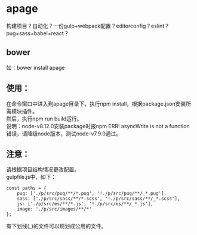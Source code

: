 # apage
构建项目？自动化？一份gulp+webpack配置？editorconfig？eslint？pug+sass+babel+react？   

## bower
如：bower install apage   

## 使用：
在命令窗口中进入到apage目录下，执行npm install，根据package.json安装所需模块插件。  
然后，执行npm run build运行。  
说明：node-v8.12.0安装package时报npm ERR! asyncWrite is not a function错误，请降级node版本，测试node-v7.9.0通过。

## 注意：
请根据项目结构情况更改配置。  
gulpfile.js中，如下：  
```
const paths = {
    pug: ['./p/src/pug/**/*.pug', '!./p/src/pug/**/_*.pug'],
    sass: ['./p/src/sass/**/*.scss', '!./p/src/sass/**/_*.scss'],
    js: ['./p/src/es/**/*.js', '!./p/src/es/**/_*.js'],
    image: './p/src/images/**/*'
};
```
有下划线(_)的文件可以规划成公用的文件。   
